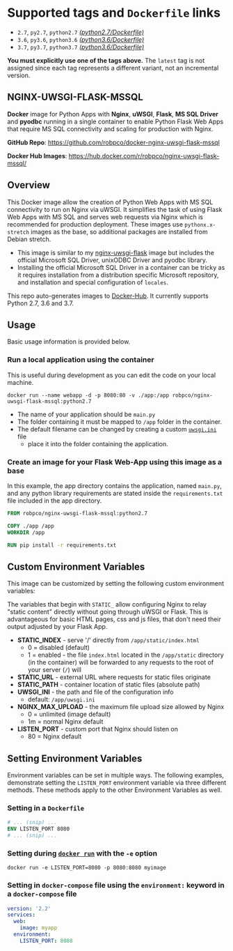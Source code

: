 # Supported tags and `Dockerfile` links

- `2.7`, `py2.7`, `python2.7` [_(python2.7/Dockerfile)_](https://github.com/robpco/docker-nginx-uwsgi-flask-mssql/blob/master/python2.7/Dockerfile)
- `3.6`, `py3.6`, `python3.6` [_(python3.6/Dockerfile)_](https://github.com/robpco/docker-nginx-uwsgi-flask-mssql/blob/master/python3.6/Dockerfile)
- `3.7`, `py3.7`, `python3.7` [_(python3.6/Dockerfile)_](https://github.com/robpco/docker-nginx-uwsgi-flask-mssql/blob/master/python3.7/Dockerfile)

**You must explicitly use one of the tags above.**  The `latest` tag is not assigned since each tag represents a different variant, not an incremental version.

## NGINX-UWSGI-FLASK-MSSQL

**Docker** image for Python Apps with **Nginx**, **uWSGI**, **Flask**, **MS SQL Driver** and **pyodbc** running in a single container to enable Python Flask Web Apps that require MS SQL connectivity and scaling for production with Nginx.

**GitHub Repo**: <https://github.com/robpco/docker-nginx-uwsgi-flask-mssql>

**Docker Hub Images**: <https://hub.docker.com/r/robpco/nginx-uwsgi-flask-mssql/>

## Overview

This Docker image allow the creation of Python Web Apps with MS SQL connectivity to run on Nginx via uWSGI. It simplifies the task of using Flask Web Apps with MS SQL and serves web requests via Nginx which is recommended for production deployment.  These images use `pythonx.x-stretch` images as the base, so additional packages are installed from Debian stretch.

- This image is similar to my [nginx-uwsgi-flask](https://github.com/robpco/docker-nginx-uwsgi-flask) image but includes the official Microsoft SQL Driver, unixODBC Driver and pyodbc library.
- Installing the official Microsoft SQL Driver in a container can be tricky as it requires installation from a distribution specific Microsoft repository, and installation and special configuration of `locales`.

This repo auto-generates images to [Docker-Hub](https://hub.docker.com/r/robpco/nginx-uwsgi-flask-mssql/).  It currently supports Python 2.7, 3.6 and 3.7.

## Usage

Basic usage information is provided below.

### Run a local application using the container

This is useful during development as you can edit the code on your local machine.

``` shell
docker run --name webapp -d -p 8080:80 -v ./app:/app robpco/nginx-uwsgi-flask-mssql:python2.7
```

- The name of your application should be `main.py`
- The folder containing it must be mapped to `/app` folder in the container.
- The default filename can be changed by creating a custom [`uwsgi.ini`](https://github.com/robpco/docker-nginx-uwsgi-flask-mssql/blob/master/python2.7/app/uwsgi.ini) file
  - place it into the folder containing the application.

### Create an image for your **Flask Web-App** using this image as a base

In this example, the app directory contains the application, named `main.py`, and any python library requirements are stated inside the `requirements.txt` file included in the app directory.

``` Dockerfile
FROM robpco/nginx-uwsgi-flask-mssql:python2.7

COPY ./app /app
WORKDIR /app

RUN pip install -r requirements.txt
```

## Custom Environment Variables

This image can be customized by setting the following custom environment variables:

The variables that begin with `STATIC_` allow configuring Nginx to relay "static content" directly without going through uWSGI or Flask.  This is advantageous for basic HTML pages, css and js files, that don't need their output adjusted by your Flask App.

- **STATIC_INDEX** - serve '/' directly from `/app/static/index.html`
  - 0 = disabled (default)
  - 1 = enabled - the file `index.html` located in the `/app/static` directory (in the container) will be forwarded to any requests to the root of your server (`/`) will
- **STATIC_URL** - external URL where requests for static files originate
- **STATIC_PATH** - container location of static files (absolute path)
- **UWSGI_INI** - the path and file of the configuration info
  - default: `/app/uwsgi.ini`
- **NGINX_MAX_UPLOAD** - the maximum file upload size allowed by Nginx
  - 0 = unlimited (image default)
  - 1m = normal Nginx default
- **LISTEN_PORT** - custom port that Nginx should listen on
  - 80 = Nginx default

## Setting Environment Variables

Environment variables can be set in multiple ways.  The following examples, demonstrate setting the `LISTEN_PORT` environment variable via three different methods.  These methods apply to the other Environment Variables as well.

### Setting in a `Dockerfile`

```dockerfile
# ... (snip) ...
ENV LISTEN_PORT 8080
# ... (snip) ...
```

### Setting during [`docker run`](https://docs.docker.com/engine/reference/commandline/run/#options) with the `-e` option

```shell
docker run -e LISTEN_PORT=8080 -p 8080:8080 myimage
```

### Setting in `docker-compose` file using the `environment:` keyword in a `docker-compose` file

```yml
version: '2.2'
services:
  web:
    image: myapp
  environment:
    LISTEN_PORT: 8080
```
